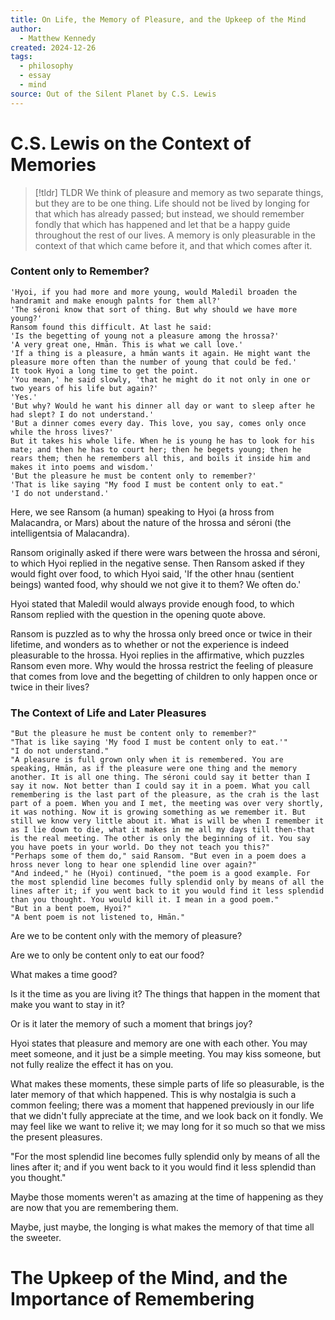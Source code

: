 ```yaml
---
title: On Life, the Memory of Pleasure, and the Upkeep of the Mind
author:
  - Matthew Kennedy
created: 2024-12-26
tags:
  - philosophy
  - essay
  - mind
source: Out of the Silent Planet by C.S. Lewis
---
```



# C.S. Lewis on the Context of Memories


> [!tldr] TLDR
> We think of pleasure and memory as two separate things, but they are to be one thing. 
> Life should not be lived by longing for that which has already passed; but instead, we should remember fondly that which has happened and let that be a happy guide throughout the rest of our lives.
> A memory is only pleasurable in the context of that which came before it, and that which comes after it.

### Content only to Remember?

	'Hyoi, if you had more and more young, would Maledil broaden the handramit and make enough palnts for them all?'
	'The séroni know that sort of thing. But why should we have more young?'
	Ransom found this difficult. At last he said:
	'Is the begetting of young not a pleasure among the hrossa?'
	'A very great one, Hmān. This is what we call love.'
	'If a thing is a pleasure, a hmān wants it again. He might want the pleasure more often than the number of young that could be fed.'
	It took Hyoi a long time to get the point.
	'You mean,' he said slowly, 'that he might do it not only in one or two years of his life but again?'
	'Yes.'
	'But why? Would he want his dinner all day or want to sleep after he had slept? I do not understand.'
	'But a dinner comes every day. This love, you say, comes only once while the hross lives?'
	But it takes his whole life. When he is young he has to look for his mate; and then he has to court her; then he begets young; then he rears them; then he remembers all this, and boils it inside him and makes it into poems and wisdom.'
	'But the pleasure he must be content only to remember?'
	'That is like saying "My food I must be content only to eat."
	'I do not understand.'


Here, we see Ransom (a human) speaking to Hyoi (a hross from Malacandra, or Mars) about the nature of the hrossa and séroni (the intelligentsia of Malacandra). 

Ransom originally asked if there were wars between the hrossa and séroni, to which Hyoi replied in the negative sense. Then Ransom asked if they would fight over food, to which Hyoi said, 'If the other hnau (sentient beings) wanted food, why should we not give it to them? We often do.'

Hyoi stated that Maledil would always provide enough food, to which Ransom replied with the question in the opening quote above. 

Ransom is puzzled as to why the hrossa only breed once or twice in their lifetime, and wonders as to whether or not the experience is indeed pleasurable to the hrossa. Hyoi replies in the affirmative, which puzzles Ransom even more. Why would the hrossa restrict the feeling of pleasure that comes from love and the begetting of children to only happen once or twice in their lives? 


### The Context of Life and Later Pleasures

	"But the pleasure he must be content only to remember?"
	"That is like saying 'My food I must be content only to eat.'"
	"I do not understand."
	"A pleasure is full grown only when it is remembered. You are speaking, Hmān, as if the pleasure were one thing and the memory another. It is all one thing. The séroni could say it better than I say it now. Not better than I could say it in a poem. What you call remembering is the last part of the pleasure, as the crah is the last part of a poem. When you and I met, the meeting was over very shortly, it was nothing. Now it is growing something as we remember it. But still we know very little about it. What is will be when I remember it as I lie down to die, what it makes in me all my days till then-that is the real meeting. The other is only the beginning of it. You say you have poets in your world. Do they not teach you this?"
	"Perhaps some of them do," said Ransom. "But even in a poem does a hross never long to hear one splendid line over again?"
	"And indeed," he (Hyoi) continued, "the poem is a good example. For the most splendid line becomes fully splendid only by means of all the lines after it; if you went back to it you would find it less splendid than you thought. You would kill it. I mean in a good poem."
	"But in a bent poem, Hyoi?"
	"A bent poem is not listened to, Hmān."

Are we to be content only with the memory of pleasure?

Are we to only be content only to eat our food?

What makes a time good? 

Is it the time as you are living it? The things that happen in the moment that make you want to stay in it?

Or is it later the memory of such a moment that brings joy?

Hyoi states that pleasure and memory are one with each other. You may meet someone, and it just be a simple meeting. You may kiss someone, but not fully realize the effect it has on you. 

What makes these moments, these simple parts of life so pleasurable, is the later memory of that which happened. This is why nostalgia is such a common feeling; there was a moment that happened previously in our life that we didn't fully appreciate at the time, and we look back on it fondly. We may feel like we want to relive it; we may long for it so much so that we miss the present pleasures. 

"For the most splendid line becomes fully splendid only by means of all the lines after it; and if you went back to it you would find it less splendid than you thought."

Maybe those moments weren't as amazing at the time of happening as they are now that you are remembering them. 

Maybe, just maybe, the longing is what makes the memory of that time all the sweeter.


# The Upkeep of the Mind, and the Importance of Remembering

